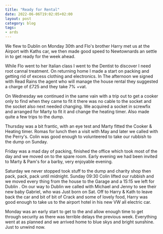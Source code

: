 ```yaml
---
title: "Ready for Rental"
date: 2022-06-06T19:02:05+02:00
layout: post
category: blog
tags:
- ards
---
```



We flew to Dublin on Monday 30th and Flo's brother Harry met us at the Airport with Kaths car, we then made good speed to Newtownards an settle in to get ready for the week ahead.

<!--more-->

While Flo went to her Italian class I went to the Dentist to discover I need root cannal treatment. On returning home I made a start on packing and getting rid of excess clothing and electronics. In The afternoon we signed with Read Rains the agent who will manage the house rental they suggested a charge of £725 and they take 7% +vat.

On Wednesday we continued in the same vain with a trip out to get a cooker only to find when they came to fit it there was no cable to the socket and the socket also next needed changing. We acquired a socket in screwfix and arranged for Marty to fit it and change the heating timer. Also made quite a few trips to the dump. 

Thursday was a bit frantic, with an eye test and Marty fitted the Cooker & Heating timer. Romas for lunch then a visit with May and later we called with the Perry's. Colin was good enough to volunteered to take our rubbish to the dump on Sunday.

Friday was a mad day of packing, finished the office which took most of the day and we moved on to the spare room. Early evening we had been invited to Marty & Pam's for a barby, very enjoyable evening. 

Saturday we never stopped took stuff to the dump and charity shop then pack, pack, pack until midnight. Sunday 09:30 Colin lifted our rubbish and we moved every thing from the house to the Garage and a 15:15 we left for Dublin . On our way to Dublin we called with Michael and Jenny to see their new baby Gabriel, who was Just born on Sat. Off to Harry & Kath to leave back the car and bit of bit of Crack and some of lovely food, Harry was good enough to take us to the airport hotel in his new VW all electric car. 

Monday was an early start to get to the and allow enough time to get through security as there was terrible delays the previous week. Everything went at as planned and we arrived home to blue skys and bright sunshine. Just to unwind now.
